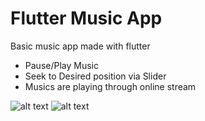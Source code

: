 # Flutter Music App

Basic music app made with flutter
 - Pause/Play Music
 - Seek to Desired position via Slider
 - Musics are playing through online stream
 

![alt text](https://github.com/Surajkrmkr/hacktoberfest_2021/blob/QR-Code-Scanner-App/flutter/music_app/screenshots/1.jpg?raw=true)
![alt text](https://github.com/Surajkrmkr/hacktoberfest_2021/blob/QR-Code-Scanner-App/flutter/music_app/screenshots/2.jpg?raw=true)

